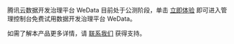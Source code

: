 腾讯云数据开发治理平台 WeData 目前处于公测阶段，单击 [立即体验](https://console.cloud.tencent.com/wedata) 即可进入管理控制台免费试用数据开发治理平台 WeData。

如需了解本产品更多详情，请 [联系我们](https://cloud.tencent.com/about/connect) 获得支持。
